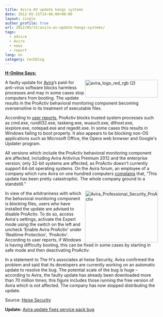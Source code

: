 ```yaml
---
title: Avira AV update hangs systems
date: 2012-05-15T14:46:00+00:00
layout: single
author_profile: true
url: 2012/05/15/avira-av-update-hangs-systems/
tags:
  - advice
  - Avira
  - news
  - report
lang: en
category: techblog
---
```

<a href="http://www.h-online.com/security/news/item/Avira-AV-update-hangs-systems-1575974.html" target="_blank"><strong>H-Online Says:</strong></a>

[<img title="avira_logo_red_rgb (2)" border="0" alt="avira_logo_red_rgb (2)" align="right" src="http://lh6.ggpht.com/-c959rFCtOVU/T7JlP-bAEMI/AAAAAAAAF-s/hO0fx7nqPh0/avira_logo_red_rgb%252520%2525282%252529_thumb%25255B1%25255D.jpg?imgmax=800" width="240" height="58" />](http://lh5.ggpht.com/-7eHRK6IOMGc/T7JlKIRe20I/AAAAAAAAF-k/7kXaHLSMbYs/s1600-h/avira_logo_red_rgb%252520%2525282%252529%25255B3%25255D.jpg)A faulty update for [Avira](http://www.avira.com/en/index)&#8216;s paid-for anti-virus software blocks harmless processes and may in some cases stop computers from booting. The update results in the ProActiv behavioral monitoring component becoming oversensitive in its treatment of executable files. 

According to [user reports](http://forum.avira.com/wbb/index.php?page=Thread&threadID=144883&pageNo=1), ProActiv blocks trusted system processes such as cmd.exe, rundll32.exe, taskeng.exe, wuauclt.exe, dllhost.exe, iexplore.exe, notepad.exe and regedit.exe. In some cases this results in Windows failing to boot properly. It also appears to be blocking non-OS applications such as Microsoft Office, the Opera web browser and Google's Updater program. 

All versions which include the ProActiv behavioral monitoring component are affected, including Avira Antivirus Premium 2012 and the enterprise version; only 32-bit systems are affected, as ProActiv doesn't currently support 64-bit operating systems. On the Avira forum, an employee of a company which runs Avira on one hundred computers [complains](http://forum.avira.com/wbb/index.php?page=Thread&postID=1179702#post1179702) that, &#8220;This update has been pretty catastrophic. The whole company ground to a standstill.&#8221; 

[<img title="Avira_Professional_Security_ProActiv" border="0" alt="Avira_Professional_Security_ProActiv" align="right" src="http://lh3.ggpht.com/-D6soJkIyF5U/T7JlVgMOcDI/AAAAAAAAF-8/7tKw6TWq2gw/Avira_Professional_Security_ProActiv_thumb%25255B2%25255D.png?imgmax=800" width="240" height="170" />](http://lh3.ggpht.com/-GyvL3f3JqLA/T7JlSx8xFQI/AAAAAAAAF-0/PGm0r2T5w8g/s1600-h/Avira_Professional_Security_ProActiv%25255B4%25255D.png)In view of the arbitrariness with which the behavioral monitoring component is blocking files, users who have installed the update are advised to disable ProActiv. To do so, access Avira's settings, activate the Expert mode using the switch on the left and uncheck &#8216;Enable Avira ProActiv' under &#8216;Realtime Protection', &#8216;ProActiv'. According to user reports, if Windows is having difficulty booting, this can be fixed in some cases by starting in safe mode and then deactivating ProActiv. 

In a statement to The H's associates at heise Security, Avira confirmed the problem and said that its developers are currently working on an automatic update to resolve the bug. The potential scale of the bug is huge – according to Avira, the faulty update has already been downloaded more than 70 million times; this figure includes those running the free version of Avira which is not affected. The company has now stopped distributing the update. 

Source: <a href="/2012/05/avira-av-update-hangs-systems.html" target="_blank">Heise Security</a> 

**Update:** <a href="/2012/05/avira-update-fixes-service-pack-bug.html" target="_blank">Avira update fixes service pack bug</a>